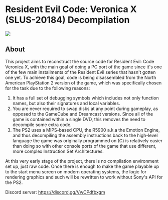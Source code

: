 # Resident Evil Code: Veronica X (SLUS-20184) Decompilation

<img src="https://i.imgur.com/xj2ujPy.jpeg"/>

## About

This project aims to reconstruct the source code for Resident Evil: Code Veronica X, with the main goal of doing a PC port of the game since it's one of the few main installments of the Resident Evil series that hasn't gotten one yet. To achieve this goal, code is being disassembled from the North American PlayStation 2 version of the game, which was specifically chosen for the task due to the following reasons:

1) It has a full set of debugging symbols which includes not only function names, but also their signatures and local variables.
2) You are never required to swap disks at any point during gameplay, as opposed to the GameCube and Dreamcast versions. Since all of the game is contained within a single DVD, this removes the need to decompile some extra code.  
3) The PS2 uses a MIPS-based CPU, the R5900 a.k.a the Emotion Engine, and thus decompiling the assembly instructions back to the high-level language the game was originally programmed on (C) is relatively easier than doing so with other console ports of the game that use different, more complex Instruction Set Architectures.

At this very early stage of the project, there is no compilation environment set up, just raw code. Once there is enough to make the game playable up to the start menu screen on modern operating systems, the logic for rendering graphics and such will be rewritten to work without Sony's API for the PS2.

Discord server: https://discord.gg/VwCPdfbxgm
